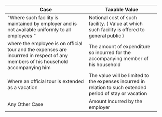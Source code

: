 ﻿Case|Taxable Value
-|-|
"Where such facility is maintained by employer and is not available uniformly to all employees "|Notional cost of such facility. ( Value at which such facility is offered to general public )
where the employee is on official tour and the expenses are incurrred in respect of any members of his household accompanying him|The amount of expenditure so incurred for the accompanying member of his household
Where an official tour is extended as a vacation|The value will be limited to the expenses incurred in relation to such extended period of stay or vacation
Any Other Case|Amount Incurred by the employer